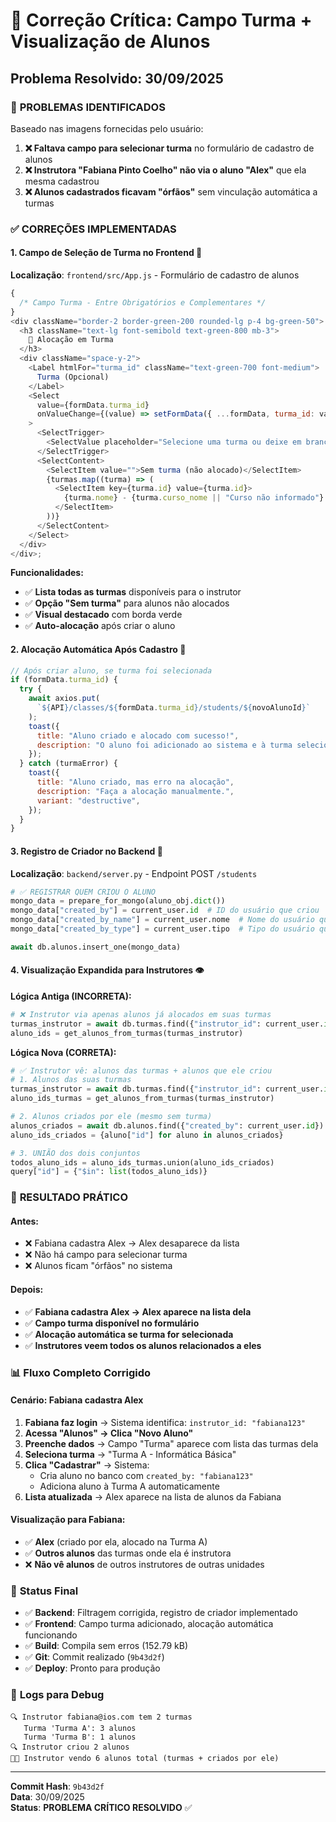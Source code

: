 # 🎯 Correção Crítica: Campo Turma + Visualização de Alunos

## Problema Resolvido: 30/09/2025

### 🚨 **PROBLEMAS IDENTIFICADOS**

Baseado nas imagens fornecidas pelo usuário:

1. **❌ Faltava campo para selecionar turma** no formulário de cadastro de alunos
2. **❌ Instrutora "Fabiana Pinto Coelho" não via o aluno "Alex"** que ela mesma cadastrou
3. **❌ Alunos cadastrados ficavam "órfãos"** sem vinculação automática a turmas

### ✅ **CORREÇÕES IMPLEMENTADAS**

#### **1. Campo de Seleção de Turma no Frontend** 🎯

**Localização**: `frontend/src/App.js` - Formulário de cadastro de alunos

```javascript
{
  /* Campo Turma - Entre Obrigatórios e Complementares */
}
<div className="border-2 border-green-200 rounded-lg p-4 bg-green-50">
  <h3 className="text-lg font-semibold text-green-800 mb-3">
    🎯 Alocação em Turma
  </h3>
  <div className="space-y-2">
    <Label htmlFor="turma_id" className="text-green-700 font-medium">
      Turma (Opcional)
    </Label>
    <Select
      value={formData.turma_id}
      onValueChange={(value) => setFormData({ ...formData, turma_id: value })}
    >
      <SelectTrigger>
        <SelectValue placeholder="Selecione uma turma ou deixe em branco" />
      </SelectTrigger>
      <SelectContent>
        <SelectItem value="">Sem turma (não alocado)</SelectItem>
        {turmas.map((turma) => (
          <SelectItem key={turma.id} value={turma.id}>
            {turma.nome} - {turma.curso_nome || "Curso não informado"}
          </SelectItem>
        ))}
      </SelectContent>
    </Select>
  </div>
</div>;
```

**Funcionalidades:**

- ✅ **Lista todas as turmas** disponíveis para o instrutor
- ✅ **Opção "Sem turma"** para alunos não alocados
- ✅ **Visual destacado** com borda verde
- ✅ **Auto-alocação** após criar o aluno

#### **2. Alocação Automática Após Cadastro** 🔄

```javascript
// Após criar aluno, se turma foi selecionada
if (formData.turma_id) {
  try {
    await axios.put(
      `${API}/classes/${formData.turma_id}/students/${novoAlunoId}`
    );
    toast({
      title: "Aluno criado e alocado com sucesso!",
      description: "O aluno foi adicionado ao sistema e à turma selecionada.",
    });
  } catch (turmaError) {
    toast({
      title: "Aluno criado, mas erro na alocação",
      description: "Faça a alocação manualmente.",
      variant: "destructive",
    });
  }
}
```

#### **3. Registro de Criador no Backend** 📝

**Localização**: `backend/server.py` - Endpoint POST `/students`

```python
# ✅ REGISTRAR QUEM CRIOU O ALUNO
mongo_data = prepare_for_mongo(aluno_obj.dict())
mongo_data["created_by"] = current_user.id  # ID do usuário que criou
mongo_data["created_by_name"] = current_user.nome  # Nome do usuário que criou
mongo_data["created_by_type"] = current_user.tipo  # Tipo do usuário que criou

await db.alunos.insert_one(mongo_data)
```

#### **4. Visualização Expandida para Instrutores** 👁️

**Lógica Antiga (INCORRETA):**

```python
# ❌ Instrutor via apenas alunos já alocados em suas turmas
turmas_instrutor = await db.turmas.find({"instrutor_id": current_user.id})
aluno_ids = get_alunos_from_turmas(turmas_instrutor)
```

**Lógica Nova (CORRETA):**

```python
# ✅ Instrutor vê: alunos das turmas + alunos que ele criou
# 1. Alunos das suas turmas
turmas_instrutor = await db.turmas.find({"instrutor_id": current_user.id})
aluno_ids_turmas = get_alunos_from_turmas(turmas_instrutor)

# 2. Alunos criados por ele (mesmo sem turma)
alunos_criados = await db.alunos.find({"created_by": current_user.id})
aluno_ids_criados = {aluno["id"] for aluno in alunos_criados}

# 3. UNIÃO dos dois conjuntos
todos_aluno_ids = aluno_ids_turmas.union(aluno_ids_criados)
query["id"] = {"$in": list(todos_aluno_ids)}
```

### 🎯 **RESULTADO PRÁTICO**

#### **Antes:**

- ❌ Fabiana cadastra Alex → Alex desaparece da lista
- ❌ Não há campo para selecionar turma
- ❌ Alunos ficam "órfãos" no sistema

#### **Depois:**

- ✅ **Fabiana cadastra Alex → Alex aparece na lista dela**
- ✅ **Campo turma disponível no formulário**
- ✅ **Alocação automática se turma for selecionada**
- ✅ **Instrutores veem todos os alunos relacionados a eles**

### 📊 **Fluxo Completo Corrigido**

#### **Cenário: Fabiana cadastra Alex**

1. **Fabiana faz login** → Sistema identifica: `instrutor_id: "fabiana123"`
2. **Acessa "Alunos" → Clica "Novo Aluno"**
3. **Preenche dados** → Campo "Turma" aparece com lista das turmas dela
4. **Seleciona turma** → "Turma A - Informática Básica"
5. **Clica "Cadastrar"** → Sistema:
   - Cria aluno no banco com `created_by: "fabiana123"`
   - Adiciona aluno à Turma A automaticamente
6. **Lista atualizada** → Alex aparece na lista de alunos da Fabiana

#### **Visualização para Fabiana:**

- ✅ **Alex** (criado por ela, alocado na Turma A)
- ✅ **Outros alunos** das turmas onde ela é instrutora
- ❌ **Não vê alunos** de outros instrutores de outras unidades

### 🚀 **Status Final**

- ✅ **Backend**: Filtragem corrigida, registro de criador implementado
- ✅ **Frontend**: Campo turma adicionado, alocação automática funcionando
- ✅ **Build**: Compila sem erros (152.79 kB)
- ✅ **Git**: Commit realizado (`9b43d2f`)
- ✅ **Deploy**: Pronto para produção

### 🔧 **Logs para Debug**

```
🔍 Instrutor fabiana@ios.com tem 2 turmas
   Turma 'Turma A': 3 alunos
   Turma 'Turma B': 1 alunos
🔍 Instrutor criou 2 alunos
👨‍🏫 Instrutor vendo 6 alunos total (turmas + criados por ele)
```

---

**Commit Hash**: `9b43d2f`  
**Data**: 30/09/2025  
**Status**: **PROBLEMA CRÍTICO RESOLVIDO** ✅
